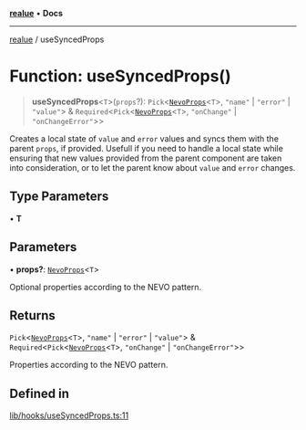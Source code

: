 [**realue**](../README.md) • **Docs**

***

[realue](../README.md) / useSyncedProps

# Function: useSyncedProps()

> **useSyncedProps**\<`T`\>(`props`?): `Pick`\<[`NevoProps`](../type-aliases/NevoProps.md)\<`T`\>, `"name"` \| `"error"` \| `"value"`\> & `Required`\<`Pick`\<[`NevoProps`](../type-aliases/NevoProps.md)\<`T`\>, `"onChange"` \| `"onChangeError"`\>\>

Creates a local state of `value` and `error` values and syncs them with the parent `props`, if provided.
Usefull if you need to handle a local state while ensuring that new values provided from the parent component are taken into consideration, or to let the parent know about `value` and `error` changes.

## Type Parameters

• **T**

## Parameters

• **props?**: [`NevoProps`](../type-aliases/NevoProps.md)\<`T`\>

Optional properties according to the NEVO pattern.

## Returns

`Pick`\<[`NevoProps`](../type-aliases/NevoProps.md)\<`T`\>, `"name"` \| `"error"` \| `"value"`\> & `Required`\<`Pick`\<[`NevoProps`](../type-aliases/NevoProps.md)\<`T`\>, `"onChange"` \| `"onChangeError"`\>\>

Properties according to the NEVO pattern.

## Defined in

[lib/hooks/useSyncedProps.ts:11](https://github.com/nevoland/realue/blob/f4b19517a70849cd9acdbd330ff073726e13ba1f/lib/hooks/useSyncedProps.ts#L11)
